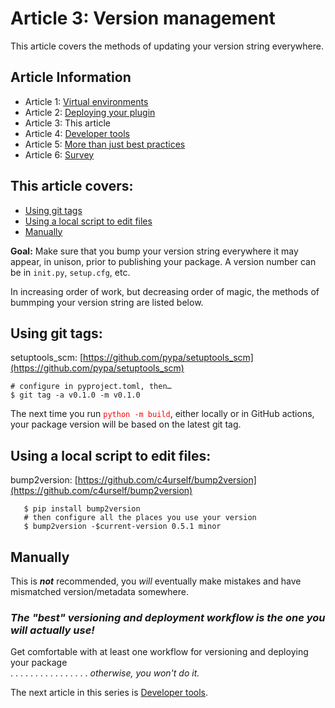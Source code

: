 # Article 3: Version management  

This article covers the methods of updating your version string everywhere.

## Article Information  

* Article 1: [Virtual environments](./article-1-virtual-environments)  
* Article 2: [Deploying your plugin](./article-2-deploying-your-plugin.md)    
* Article 3: This article   
* Article 4: [Developer tools](./article-4-developer-tools.md)   
* Article 5: [More than just best practices](./article-5-more-than-just-best-practices.md)   
* Article 6: [Survey](./article-6-Survey.md) 

## This article covers:  
* [Using git tags](#using-git-tags)
* [Using a local script to edit files](#using-a-local-script-to-edit-files)  
* [Manually](#manually)

**Goal:** Make sure that you bump your version string everywhere it may appear, in unison, prior to publishing your package.  A version number can be in `init.py`, `setup.cfg`, etc.

In increasing order of work, but decreasing order of magic, the methods of bummping your version string are listed below. 

## Using git tags:  
setuptools_scm: [https://github.com/pypa/setuptools_scm](https://github.com/pypa/setuptools_scm)

   `# configure in pyproject.toml, then…`  
   `$ git tag -a v0.1.0 -m v0.1.0`  

  The next time you run <font color="red">`python -m build`</font>, either locally or in GitHub actions, your package version will be based on the latest git tag.

## Using a local script to edit files:  
bump2version: [https://github.com/c4urself/bump2version](https://github.com/c4urself/bump2version)
```console
   $ pip install bump2version  
   # then configure all the places you use your version   
   $ bump2version -$current-version 0.5.1 minor  
```   

## Manually
This is ***not*** recommended, you *will* eventually make mistakes and have mismatched version/metadata somewhere.  
  
  ### *The "best" versioning and deployment workflow is the one you will actually use!*  
  
       
Get comfortable with at least one workflow for versioning and deploying your package  
 . . . . . . . . . . . . . . . . *otherwise, you won't do it.*

The next article in this series is [Developer tools](./article-4-developer-tools.md).
